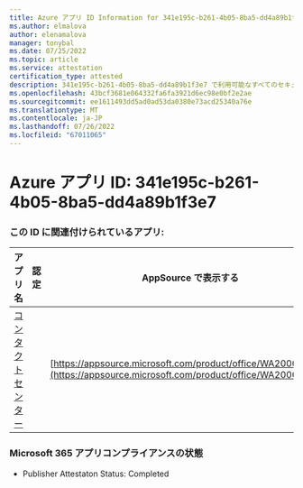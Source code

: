 ```yaml
---
title: Azure アプリ ID Information for 341e195c-b261-4b05-8ba5-dd4a89b1f3e7
ms.author: elmalova
author: elenamalova
manager: tonybal
ms.date: 07/25/2022
ms.topic: article
ms.service: attestation
certification_type: attested
description: 341e195c-b261-4b05-8ba5-dd4a89b1f3e7 で利用可能なすべてのセキュリティとコンプライアンス情報。
ms.openlocfilehash: 43bcf3681e064332fa6fa3921d6ec98e0bf2e2ae
ms.sourcegitcommit: ee1611493dd5ad0ad53da0380e73acd25340a76e
ms.translationtype: MT
ms.contentlocale: ja-JP
ms.lasthandoff: 07/26/2022
ms.locfileid: "67011065"
---
```

# <a name="azure-app-id-341e195c-b261-4b05-8ba5-dd4a89b1f3e7"></a>Azure アプリ ID: 341e195c-b261-4b05-8ba5-dd4a89b1f3e7


### <a name="apps-associated-with-this-id"></a>この ID に関連付けられているアプリ:
| **アプリ名** | **認定** | **AppSource で表示する** |
|--------------|---------------|-----------------------|
| [コンタクト センター](../forward/WA200001428.md) |  | [https://appsource.microsoft.com/product/office/WA200001428](https://appsource.microsoft.com/product/office/WA200001428) |

### <a name="microsoft-365-app-compliance-status"></a>Microsoft 365 アプリコンプライアンスの状態
- Publisher Attestaton Status: Completed
